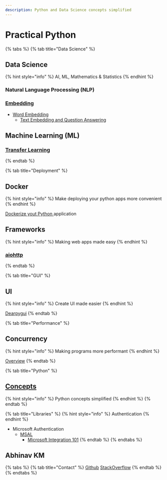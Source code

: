 ```yaml
---
description: Python and Data Science concepts simplified
---
```


# Practical Python

{% tabs %}
{% tab title="Data Science" %}
## Data Science

{% hint style="info" %}
AI, ML, Mathematics & Statistics
{% endhint %}

### Natural Language Processing (NLP)

### [Embedding](table-of-contents/natural-language-processing/embeddings-101/)

* [Word Embedding](table-of-contents/natural-language-processing/embeddings-101/word-embeddings/)
  * [Text Embedding and Question Answering](https://colab.research.google.com/drive/1c4yqMtqCP8lUzUl-q0OvAEi1x1WM0VIq?usp=sharing)

## Machine Learning (ML)

### [Transfer Learning](practical-python/machine-learning/transfer-learning-101.md)
{% endtab %}

{% tab title="Deployment" %}
## Docker

{% hint style="info" %}
Make deploying your python apps more convenient
{% endhint %}

[Dockerize yout Python ](http://localhost:5000/o/CHCI6UQGUTiOTozJw7eL/s/X2zSGdlerElOUAjFhmji/)application

## Frameworks

{% hint style="info" %}
Making web apps made easy
{% endhint %}

### [aiohttp](http://localhost:5000/s/ED1WZBWNPSChckHZ8Gxd/python-web-frameworks/aiohttp)
{% endtab %}

{% tab title="GUI" %}
## UI

{% hint style="info" %}
Create UI made easier
{% endhint %}

[Dearpygui](http://localhost:5000/s/UT3KKighFuDr3MISjroL/)
{% endtab %}

{% tab title="Performance" %}
## Concurrency

{% hint style="info" %}
Making programs more performant
{% endhint %}

[Overview](http://localhost:5000/o/CHCI6UQGUTiOTozJw7eL/s/sCBNX6AEYb38piYbYTGN/)
{% endtab %}

{% tab title="Python" %}
## [Concepts](https://blacksmithop.github.io/PythonConcepts/)

{% hint style="info" %}
Python concepts simplified
{% endhint %}
{% endtab %}

{% tab title="Libraries" %}
{% hint style="info" %}
Authentication
{% endhint %}

* Microsoft Authentication
  * [MSAL](http://localhost:5000/s/fckzwB5R6ILdeDMeb8UE/msal/get-access-token)
    * [Microsoft Integration 101](http://localhost:5000/o/CHCI6UQGUTiOTozJw7eL/s/ONi4oyj9w40H5N8jtbzu/)
{% endtab %}
{% endtabs %}

## Abhinav KM

{% tabs %}
{% tab title="Contact" %}
[Github](https://github.com/blacksmithop) [StackOverflow](https://stackoverflow.com/users/11323371/insertcheesyline)
{% endtab %}
{% endtabs %}

